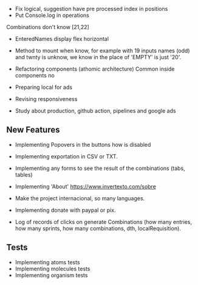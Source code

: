 - Fix logical, suggestion have pre processed index in positions
- Put Console.log in operations

Combinations don't know [21,22]

- EnteredNames display flex horizontal
- Method to mount when know, for example with 19 inputs names (odd) and twnty is unknow, we know in the place of 'EMPTY' is just '20'.
- Refactoring components (athomic architecture) Common inside components no

- Preparing local for ads
- Revising responsiveness
- Study about production, github action, pipelines and google ads

## New Features

- Implementing Popovers in the buttons how is disabled
- Implementing exportation in CSV or TXT.
- Implementing any forms to see the result of the combinations (tabs, tables)
- Implementing 'About' https://www.invertexto.com/sobre
- Make the project internacional, so many languages.

- Implementing donate with paypal or pix.
- Log of records of clicks on generate Combinations (how many entries, how many sprints, how many combinations, dth, localRequisition).

## Tests

- Implementing atoms tests
- Implementing molecules tests
- Implementing organism tests
